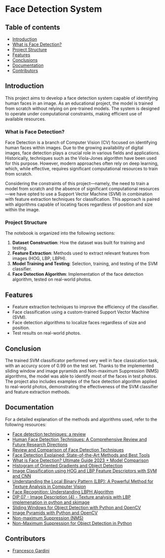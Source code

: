 
# Face Detection System

## Table of contents
- [Introduction](introduction)
- [What is Face Detection?](whatisfacedetection?)
- [Project Structure](projectstructure)
- [Features](features)
- [Conclusions](conclusions)
- [Documentation](documentation)
- [Contributors](contributors)

## Introduction

This project aims to develop a face detection system capable of identifying human faces in an image. As an educational project, the model is trained from scratch without relying on pre-trained models. The system is designed to operate under computational constraints, making efficient use of available resources.

### What is Face Detection?

Face Detection is a branch of Computer Vision (CV) focused on identifying human faces within images. Due to the growing availability of digital images, face detection plays a crucial role in various fields and applications. Historically, techniques such as the Viola-Jones algorithm have been used for this purpose. However, modern approaches often rely on deep learning, which, while effective, requires significant computational resources to train from scratch.

Considering the constraints of this project—namely, the need to train a model from scratch and the absence of significant computational resources—we have opted to use a Support Vector Machine (SVM) in combination with feature extraction techniques for classification. This approach is paired with algorithms capable of locating faces regardless of position and size within the image.

### Project Structure

The notebook is organized into the following sections:

1. **Dataset Construction**: How the dataset was built for training and testing.
2. **Feature Extraction**: Methods used to extract relevant features from images (HOG, LBP, LBPH).
3. **Model Training and Testing**: Selection, training, and testing of the SVM classifier.
4. **Face Detection Algorithm**: Implementation of the face detection algorithm, tested on real-world photos.

## Features
- Feature extraction techniques to improve the efficiency of the classifier.
- Face classification using a custom-trained Support Vector Machine (SVM).
- Face detection algorithms to localize faces regardless of size and position.
- Test results on real-world photos.
  
## Conclusion
The trained SVM classificator performed very well in face classication task, with an accurcy score of 0.99 on the test set. Thanks to the implemented sliding window and image pyramids and Non-maximum Suppression (NMS) algorithms, the model was able to identify most of the faces in test photos.
The project also includes examples of the face detection algorithm applied to real-world photos, demonstrating the effectiveness of the SVM classifier and feature extraction methods.


## Documentation

For a detailed explanation of the methods and algorithms used, refer to the following resources:

- [Face detection techniques: a review](https://link.springer.com/article/10.1007/s10462-018-9650-2)
- [Human Face Detection Techniques: A Comprehensive Review and Future Research Directions](https://www.mdpi.com/2079-9292/10/19/2354)
- [Review and Comparison of Face Detection Techniques](https://link.springer.com/chapter/10.1007/978-981-15-0361-0_1)
- [Face Detection Explained: State-of-the-Art Methods and Best Tools](https://medium.com/sciforce/face-detection-explained-state-of-the-art-methods-and-best-tools-f730fca16294)
- [What is Face Detection? Ultimate Guide 2023 + Model Comparison](https://learnopencv.com/what-is-face-detection-the-ultimate-guide/)
- [Histogram of Oriented Gradients and Object Detection](https://pyimagesearch.com/2014/11/10/histogram-oriented-gradients-object-detection/)
- [Image Classification using HOG and LBP Feature Descriptors with SVM and CNN](https://www.ijert.org/image-classification-using-hog-and-lbp-feature-descriptors-with-svm-and-cnn)
- [Understanding the Local Binary Pattern (LBP): A Powerful Method for Texture Analysis in Computer Vision](https://aihalapathirana.medium.com/understanding-the-local-binary-pattern-lbp-a-powerful-method-for-texture-analysis-in-computer-4fb55b3ed8b8)
- [Face Recognition: Understanding LBPH Algorithm](https://towardsdatascience.com/face-recognition-how-lbph-works-90ec258c3d6b)
- [DIP 07 - Image Description (4) - Texture analysis with LBP implemenation in python and skimage](https://www.youtube.com/watch?v=_5ktOnEZ3O4&t=309s)
- [Sliding Windows for Object Detection with Python and OpenCV](https://pyimagesearch.com/2015/03/23/sliding-windows-for-object-detection-with-python-and-opencv/)
- [Image Pyramids with Python and OpenCV](https://pyimagesearch.com/2015/03/16/image-pyramids-with-python-and-opencv/)
- [Non-maximum Suppression (NMS)](https://towardsdatascience.com/non-maximum-suppression-nms-93ce178e177c)
- [Non-Maximum Suppression for Object Detection in Python](https://pyimagesearch.com/2014/11/17/non-maximum-suppression-object-detection-python/)



## Contributors
- [Francesco Gardini](https://github.com/gardi97)

